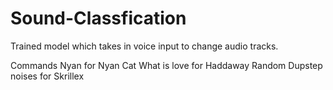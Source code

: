 # Sound-Classfication
Trained model which takes in voice input to change audio tracks.

Commands
Nyan for Nyan Cat
What is love for  Haddaway
Random Dupstep noises for Skrillex

